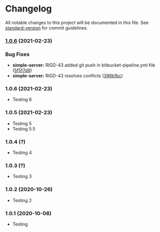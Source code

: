 # Changelog

All notable changes to this project will be documented in this file. See [standard-version](https://github.com/conventional-changelog/standard-version) for commit guidelines.

### [1.0.6](https://bitbucket.org/realeyesmedia/simple-server/compare/v1.0.2...v1.0.6) (2021-02-23)


### Bug Fixes

* **simple-server:** RIGD-43 added git push in bitbucket-pipeline.yml file ([5f5f7d8](https://bitbucket.org/realeyesmedia/simple-server/commit/5f5f7d8a6ba633528b9e6ce0cb98108074445366))
* **simple-server:** RIGD-43 resolves conflicts ([396b1bc](https://bitbucket.org/realeyesmedia/simple-server/commit/396b1bc97bffdc5f23905e3934df23f2110e4ea2))

### 1.0.6 (2021-02-23)

* Testing 6

### 1.0.5 (2021-02-23)

* Testing 5
* Testing 5.5

### 1.0.4 (?)

* Testing 4

### 1.0.3 (?)

* Testing 3

### 1.0.2 (2020-10-26)

* Testing 2

### 1.0.1 (2020-10-08)

* Testing
